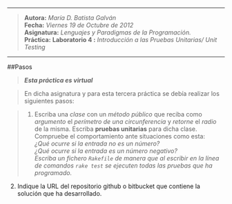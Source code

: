 ***
>**Autora:**         *María D. Batista Galván*  
>**Fecha:**          *Viernes 19 de Octubre de 2012*  
>**Asignatura:**     *Lenguajes y Paradigmas de la Programación.*  
>**Práctica:**       **Laboratorio 4 :** *Introducción a las Pruebas Unitarias/ Unit Testing*  
***
 
##Pasos
>***Esta práctica es virtual*** 

>En dicha asignatura y para esta tercera práctica se debía realizar los siguientes pasos:  

>1. Escriba una *clase* con un *método público* que reciba como *argumento* el *perímetro de una circunferencia* y *retorne* el *radio* de la misma. Escriba **pruebas unitarias** para dicha clase. Compruebe el comportamiento ante  situaciones como esta:   
*¿Qué ocurre si la entrada no es un número?*  
*¿Qué ocurre si la entrada es un número negativo?*  
*Escriba un fichero `Rakefile` de manera que al escribir en la línea de comandos `rake test` se ejecuten todas las pruebas que ha programado.*  
2.  Indique la URL del repositorio github o bitbucket que contiene la solución que ha desarrollado.  